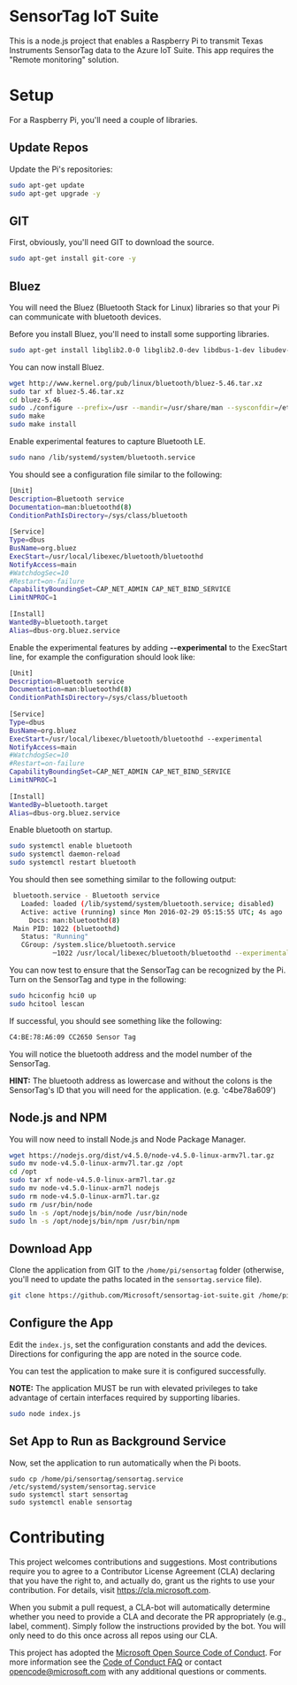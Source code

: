 # SensorTag IoT Suite
This is a node.js project that enables a Raspberry Pi to transmit Texas Instruments SensorTag data to the Azure IoT Suite.  This app requires the "Remote monitoring" solution.

# Setup
For a Raspberry Pi, you'll need a couple of libraries.

## Update Repos
Update the Pi's repositories:
```bash
sudo apt-get update
sudo apt-get upgrade -y
```

## GIT
First, obviously, you'll need GIT to download the source.
```bash
sudo apt-get install git-core -y
```

## Bluez
You will need the Bluez (Bluetooth Stack for Linux) libraries so that your Pi can communicate with bluetooth devices.

Before you install Bluez, you'll need to install some supporting libraries.
```bash
sudo apt-get install libglib2.0-0 libglib2.0-dev libdbus-1-dev libudev-dev libical-dev libreadline-dev libusb-1.0-0-dev
```

You can now install Bluez.
```bash
wget http://www.kernel.org/pub/linux/bluetooth/bluez-5.46.tar.xz
sudo tar xf bluez-5.46.tar.xz
cd bluez-5.46
sudo ./configure --prefix=/usr --mandir=/usr/share/man --sysconfdir=/etc --localstatedir=/var --with-systemdsystemunitdir --with-systemduserunitdir --enable-library
sudo make
sudo make install
```

Enable experimental features to capture Bluetooth LE.
```bash
sudo nano /lib/systemd/system/bluetooth.service
```

You should see a configuration file similar to the following:
```bash
[Unit]
Description=Bluetooth service
Documentation=man:bluetoothd(8)
ConditionPathIsDirectory=/sys/class/bluetooth
 
[Service]
Type=dbus
BusName=org.bluez
ExecStart=/usr/local/libexec/bluetooth/bluetoothd               
NotifyAccess=main
#WatchdogSec=10
#Restart=on-failure
CapabilityBoundingSet=CAP_NET_ADMIN CAP_NET_BIND_SERVICE
LimitNPROC=1
 
[Install]
WantedBy=bluetooth.target
Alias=dbus-org.bluez.service
```

Enable the experimental features by adding **--experimental** to the ExecStart line, for example the configuration should look like:
```bash
[Unit]
Description=Bluetooth service
Documentation=man:bluetoothd(8)
ConditionPathIsDirectory=/sys/class/bluetooth
 
[Service]
Type=dbus
BusName=org.bluez
ExecStart=/usr/local/libexec/bluetooth/bluetoothd --experimental               
NotifyAccess=main
#WatchdogSec=10
#Restart=on-failure
CapabilityBoundingSet=CAP_NET_ADMIN CAP_NET_BIND_SERVICE
LimitNPROC=1
 
[Install]
WantedBy=bluetooth.target
Alias=dbus-org.bluez.service
```

Enable bluetooth on startup.
```bash
sudo systemctl enable bluetooth
sudo systemctl daemon-reload
sudo systemctl restart bluetooth
```

You should then see something similar to the following output:
```bash
 bluetooth.service - Bluetooth service
   Loaded: loaded (/lib/systemd/system/bluetooth.service; disabled)
   Active: active (running) since Mon 2016-02-29 05:15:55 UTC; 4s ago
     Docs: man:bluetoothd(8)
 Main PID: 1022 (bluetoothd)
   Status: "Running"
   CGroup: /system.slice/bluetooth.service
           ─1022 /usr/local/libexec/bluetooth/bluetoothd --experimental
```

You can now test to ensure that the SensorTag can be recognized by the Pi. Turn on the SensorTag and type in the following:
```bash
sudo hciconfig hci0 up
sudo hcitool lescan
```

If successful, you should see something like the following:
```bash
C4:BE:78:A6:09 CC2650 Sensor Tag
```

You will notice the bluetooth address and the model number of the SensorTag.

**HINT:** The bluetooth address as lowercase and without the colons is the SensorTag's ID that you will need for the application. (e.g. 'c4be78a609')

## Node.js and NPM
You will now need to install Node.js and Node Package Manager.
```bash
wget https://nodejs.org/dist/v4.5.0/node-v4.5.0-linux-armv7l.tar.gz
sudo mv node-v4.5.0-linux-armv7l.tar.gz /opt
cd /opt
sudo tar xf node-v4.5.0-linux-arm7l.tar.gz
sudo mv node-v4.5.0-linux-arm7l nodejs
sudo rm node-v4.5.0-linux-arm7l.tar.gz
sudo rm /usr/bin/node
sudo ln -s /opt/nodejs/bin/node /usr/bin/node
sudo ln -s /opt/nodejs/bin/npm /usr/bin/npm
``` 

## Download App
Clone the application from GIT to the `/home/pi/sensortag` folder (otherwise, you'll need to update the paths located in the `sensortag.service` file).
```bash
git clone https://github.com/Microsoft/sensortag-iot-suite.git /home/pi/sensortag
```

## Configure the App
Edit the `index.js`, set the configuration constants and add the devices.  Directions for configuring the app are noted in the source code.

You can test the application to make sure it is configured successfully.

**NOTE:** The application MUST be run with elevated privileges to take advantage of certain interfaces required by supporting libaries.
```bash
sudo node index.js
```

## Set App to Run as Background Service
Now, set the application to run automatically when the Pi boots.
```
sudo cp /home/pi/sensortag/sensortag.service /etc/systemd/system/sensortag.service
sudo systemctl start sensortag
sudo systemctl enable sensortag
```

# Contributing

This project welcomes contributions and suggestions.  Most contributions require you to agree to a 
Contributor License Agreement (CLA) declaring that you have the right to, and actually do, grant us 
the rights to use your contribution. For details, visit https://cla.microsoft.com.

When you submit a pull request, a CLA-bot will automatically determine whether you need to provide a 
CLA and decorate the PR appropriately (e.g., label, comment). Simply follow the instructions 
provided by the bot. You will only need to do this once across all repos using our CLA.

This project has adopted the [Microsoft Open Source Code of 
Conduct](https://opensource.microsoft.com/codeofconduct/). For more information see the [Code of 
Conduct FAQ](https://opensource.microsoft.com/codeofconduct/faq/) or contact 
[opencode@microsoft.com](mailto:opencode@microsoft.com) with any additional questions or comments.
